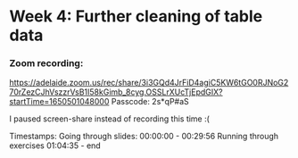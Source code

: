 # Week 4: Further cleaning of table data


### Zoom recording:
https://adelaide.zoom.us/rec/share/3i3GQd4JrFiD4agiC5KW6tGO0RJNoG270rZezCJhVszzrVsB1I58kGimb_8cyg.OSSLrXUcTjEpdGIX?startTime=1650501048000
Passcode: 2s*qP#aS

I paused screen-share instead of recording this time :(

Timestamps:
Going through slides: 00:00:00 - 00:29:56
Running through exercises 01:04:35 - end
